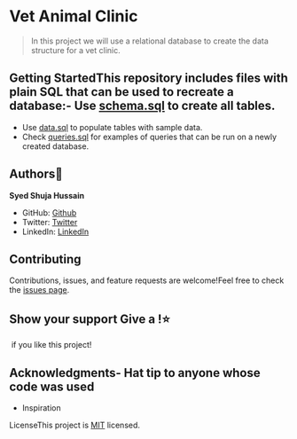 # Vet Animal Clinic

> In this project we will use a relational database to create the data structure for a vet clinic.

## Getting StartedThis repository includes files with plain SQL that can be used to recreate a database:- Use [schema.sql](./schema.sql) to create all tables.

- Use [data.sql](./data.sql) to populate tables with sample data.
- Check [queries.sql](./queries.sql) for examples of queries that can be run on a newly created database.
## Authors👤

**Syed Shuja Hussain**
- GitHub: [Github](https://github.com/shuja-shah)
- Twitter: [Twitter]((https://twitter.com/SyedShujaHussa3))
- LinkedIn: [LinkedIn](https://www.linkedin.com/in/SyedShujaHussa/)


## Contributing
Contributions, issues, and feature requests are welcome!Feel free to check the [issues page](../../issues/).

## Show your support Give a !⭐️

️ if you like this project!

## Acknowledgments- Hat tip to anyone whose code was used

- Inspiration


LicenseThis project is [MIT](./LICENSE) licensed.
